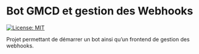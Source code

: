 # Bot GMCD et gestion des Webhooks

[![License: MIT](https://img.shields.io/badge/License-MIT-yellow.svg)](https://opensource.org/licenses/MIT)

Projet permettant de démarrer un bot ainsi qu’un frontend de gestion des webhooks. 
